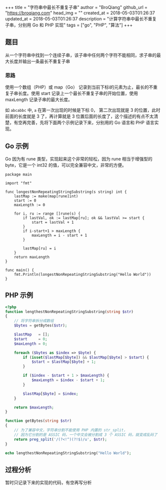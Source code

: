 +++
title = "字符串中最长不重复子串"
author = "BroQiang"
github_url = "https://broqiang.com"
head_img = ""
created_at = 2018-05-03T01:26:37
updated_at = 2018-05-03T01:26:37
description = "计算字符串中最长不重复子串，分别用 Go 和 PHP 实现"
tags = ["go", "PHP", "算法"]
+++

## 题目

从一个字符串中找到一个连续子串，该子串中任何两个字符不能相同，求子串的最大长度并输出一条最长不重复子串

### 思路

使用一个数组（PHP）或 map（Go） 记录到当前下标i的元素为止，最长的不重复子串长度。使用 start 记录上一个最长不重复子串的开始位置，使用 maxLength 记录子串的最大长度。

如 `abcabbc` 中, `a` 在第一次出现的时候是下标 0， 第二次出现就是 3 的位置，此时前面的长度就是 3 了，再计算就是 3 位置后面的长度了，这个描述的有点不太清楚，有空再完善，先将下面两个示例记录下来，分别用的 Go 语言和 PHP 语言实现。

## Go 示例

Go 因为有 rune 类型，实现起来这个非常的轻松，因为 rune 相当于增强型的 byte，它是一个 int32 的值，可以完全兼容中文，非常的方便。

```golang
package main

import "fmt"

func longestNonRepeatingStringSubstring(s string) int {
    lastMap := make(map[rune]int)
    start := 0
    maxLength := 0

    for i, ru := range []rune(s) {
        if lastVal, ok := lastMap[ru]; ok && lastVal >= start {
            start = lastVal + 1
        }
        if i-start+1 > maxLength {
            maxLength = i - start + 1
        }

        lastMap[ru] = i
    }
    return maxLength
}

func main() {
    fmt.Println(longestNonRepeatingStringSubstring("Hello World"))
}
```

## PHP 示例

```php
<?php
function lengthestNonRepeatingStringSubstring(string $str)
{
    // 将字符串拆分成数组
    $bytes = getBytes($str);

    $lastMap   = [];
    $start     = 0;
    $maxLength = 0;

    foreach ($bytes as $index => $byte) {
        if (isset($lastMap[$byte]) && $lastMap[$byte] > $start) {
            $start = $lastMap[$byte] + 1;
        }

        if ($index - $start + 1 > $maxLength) {
            $maxLength = $index - $start + 1;
        }

        $lastMap[$byte] = $index;
    }

    return $maxLength;
}

function getBytes(string $str)
{
    // 为了兼容中文，字符串分割不能使用 PHP 内置的 str_split，
    // 因为它分割的是 ASSIC 码，一个中文会被分割成 3 个 ASSIC 码，就变成乱码了
    return preg_split('/(?<!^)(?!$)/u', $str);
}

echo lengthestNonRepeatingStringSubstring("Hello World");
```

## 过程分析

暂时只记录下来的实现的代码，有空再写分析